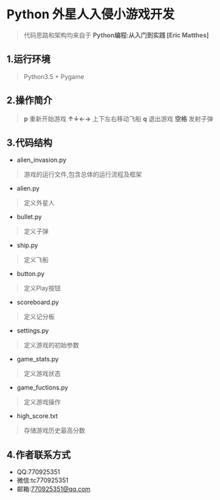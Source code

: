 # Python 外星人入侵小游戏开发
> 代码思路和架构均来自于 **Python编程:从入门到实践 [Eric Matthes]**
## 1.运行环境
> Python3.5 + Pygame
## 2.操作简介
> **p**  重新开始游戏
> **↑↓←→** 上下左右移动飞船
> **q** 退出游戏
> **空格** 发射子弹
## 3.代码结构
- alien_invasion.py
> 游戏的运行文件,包含总体的运行流程及框架
- alien.py
> 定义外星人
- bullet.py
> 定义子弹
- ship.py
> 定义飞船
- button.py
> 定义Play按钮
- scoreboard.py
> 定义记分板
- settings.py
> 定义游戏的初始参数
- game_stats.py
> 定义游戏状态
- game_fuctions.py
> 定义游戏操作
- high_score.txt
> 存储游戏历史最高分数

## 4.作者联系方式
- QQ:770925351
- 微信:tc770925351
- 邮箱:770925351@qq.com
